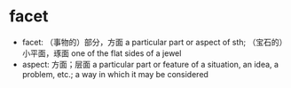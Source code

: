 # facet

- facet: （事物的）部分，方面 a particular part or aspect of sth; （宝石的）小平面，琢面 one of the flat sides of a jewel
- aspect: 方面；层面 a particular part or feature of a situation, an idea, a problem, etc.; a way in which it may be considered
